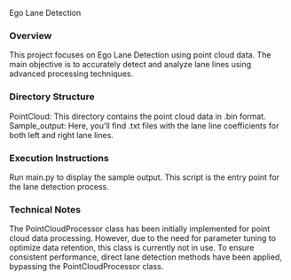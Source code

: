 Ego Lane Detection
### Overview
This project focuses on Ego Lane Detection using point cloud data. The main objective is to accurately detect and analyze lane lines using advanced processing techniques.

### Directory Structure
PointCloud: This directory contains the point cloud data in .bin format.
Sample_output: Here, you'll find .txt files with the lane line coefficients for both left and right lane lines.
### Execution Instructions
Run main.py to display the sample output. This script is the entry point for the lane detection process.
### Technical Notes
The PointCloudProcessor class has been initially implemented for point cloud data processing. However, due to the need for parameter tuning to optimize data retention, this class is currently not in use.
To ensure consistent performance, direct lane detection methods have been applied, bypassing the PointCloudProcessor class.
